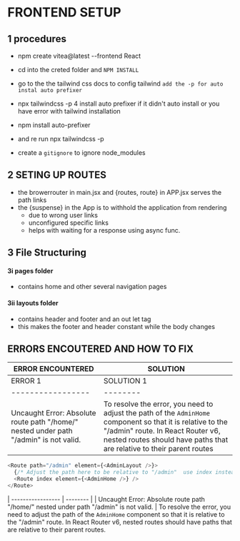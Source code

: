 # FRONTEND SETUP

## 1 procedures

- npm create vitea@latest --frontend React
- cd into the creted folder and `NPM INSTALL`
- go to the the tailwind css docs to config tailwind `add the -p for auto instal auto prefixer`

- npx tailwindcss -p
  4 install auto prefixer if it didn't auto install or you have error with tailwind installation
- npm install auto-prefixer
- and re run npx tailwindcss -p
- create a `gitignore` to ignore node_modules

## 2 SETING UP ROUTES

- the browerrouter in main.jsx and {routes, route} in APP.jsx serves the path links
- the {suspense} in the App is to withhold the application from rendering
  - due to wrong user links
  - unconfigured specific links
  - helps with waiting for a response using async func.

## 3 File Structuring

#### 3i pages folder

- contains home and other several navigation pages

#### 3ii layouts folder

- contains header and footer and an out let tag
- this makes the footer and header constant while the body changes

## ERRORS ENCOUTERED AND HOW TO FIX

| ERROR ENCOUNTERED | SOLUTION |
| ----------------- | -------- |
| ERROR 1 | SOLUTION 1 |
| ----------------- | -------- |
| Uncaught Error: Absolute route path "/home/" nested under path "/admin" is not valid. | To resolve the error, you need to adjust the path of the `AdminHome` component so that it is relative to the "/admin" route. In React Router v6, nested routes should have paths that are relative to their parent routes |

  ```javascript
  <Route path="/admin" element={<AdminLayout />}>
    {/* Adjust the path here to be relative to "/admin"  use index instead of route path=="/"*/}
    <Route index element={<AdminHome />} />
  </Route>
 ```
 
| ----------------- | -------- |
 | Uncaught Error: Absolute route path "/home/" nested under path "/admin" is not valid. | To resolve the error, you need to adjust the path of the `AdminHome` component so that it is relative to the "/admin" route. In React Router v6, nested routes should have paths that are relative to their parent routes. 
